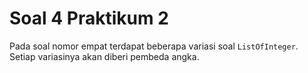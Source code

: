 # Soal 4 Praktikum 2
Pada soal nomor empat terdapat beberapa variasi soal `ListOfInteger`. Setiap variasinya akan diberi pembeda angka.